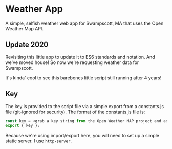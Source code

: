 # Weather App

A simple, selfish weather web app for Swampscott, MA that uses the Open Weather Map API.

## Update 2020

Revisiting this little app to update it to ES6 standards and notation. And we've moved house! So now we're requesting weather data for Swampscott.

It's kinda' cool to see this barebones little script still running after 4 years!

## Key

The key is provided to the script file via a simple export from a constants.js file (git-ignored for security). The format of the constants.js file is:

```javascript
const key = <grab a key string from the Open Weather MAP project and add it here>;
export { key };
```

Because we're using import/export here, you will need to set up a simple static server. I use `http-server`.
